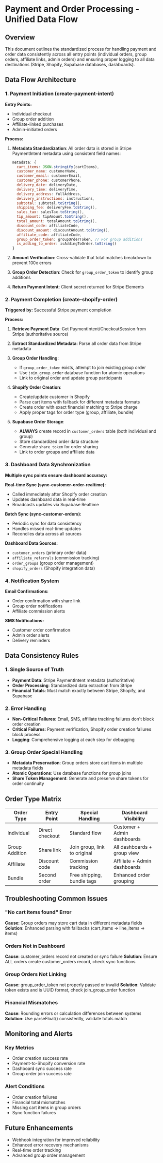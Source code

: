# Payment and Order Processing - Unified Data Flow

## Overview
This document outlines the standardized process for handling payment and order data consistently across all entry points (individual orders, group orders, affiliate links, admin orders) and ensuring proper logging to all data destinations (Stripe, Shopify, Supabase databases, dashboards).

## Data Flow Architecture

### 1. Payment Initiation (create-payment-intent)
**Entry Points:**
- Individual checkout
- Group order addition
- Affiliate-linked purchases
- Admin-initiated orders

**Process:**
1. **Metadata Standardization**: All order data is stored in Stripe PaymentIntent metadata using consistent field names:
   ```javascript
   metadata: {
     cart_items: JSON.stringify(cartItems),
     customer_name: customerName,
     customer_email: customerEmail, 
     customer_phone: customerPhone,
     delivery_date: deliveryDate,
     delivery_time: deliveryTime,
     delivery_address: fullAddress,
     delivery_instructions: instructions,
     subtotal: subtotal.toString(),
     shipping_fee: deliveryFee.toString(),
     sales_tax: salesTax.toString(),
     tip_amount: tipAmount.toString(),
     total_amount: totalAmount.toString(),
     discount_code: affiliateCode,
     discount_amount: discountAmount.toString(),
     affiliate_code: affiliateCode,
     group_order_token: groupOrderToken, // For group additions
     is_adding_to_order: isAddingToOrder.toString()
   }
   ```

2. **Amount Verification**: Cross-validate that total matches breakdown to prevent 100x errors
3. **Group Order Detection**: Check for `group_order_token` to identify group additions
4. **Return Payment Intent**: Client secret returned for Stripe Elements

### 2. Payment Completion (create-shopify-order)
**Triggered by:** Successful Stripe payment completion

**Process:**
1. **Retrieve Payment Data**: Get PaymentIntent/CheckoutSession from Stripe (authoritative source)
2. **Extract Standardized Metadata**: Parse all order data from Stripe metadata
3. **Group Order Handling**:
   - If `group_order_token` exists, attempt to join existing group order
   - Use `join_group_order` database function for atomic operations
   - Link to original order and update group participants

4. **Shopify Order Creation**:
   - Create/update customer in Shopify
   - Parse cart items with fallback for different metadata formats
   - Create order with exact financial matching to Stripe charge
   - Apply proper tags for order type (group, affiliate, bundle)

5. **Supabase Order Storage**:
   - **ALWAYS** create record in `customer_orders` table (both individual and group)
   - Store standardized order data structure
   - Generate `share_token` for order sharing
   - Link to order groups and affiliate data

### 3. Dashboard Data Synchronization
**Multiple sync points ensure dashboard accuracy:**

**Real-time Sync (sync-customer-order-realtime):**
- Called immediately after Shopify order creation
- Updates dashboard data in real-time
- Broadcasts updates via Supabase Realtime

**Batch Sync (sync-customer-orders):**
- Periodic sync for data consistency
- Handles missed real-time updates
- Reconciles data across all sources

**Dashboard Data Sources:**
- `customer_orders` (primary order data)
- `affiliate_referrals` (commission tracking)
- `order_groups` (group order management)
- `shopify_orders` (Shopify integration data)

### 4. Notification System
**Email Confirmations:**
- Order confirmation with share link
- Group order notifications
- Affiliate commission alerts

**SMS Notifications:**
- Customer order confirmation
- Admin order alerts
- Delivery reminders

## Data Consistency Rules

### 1. Single Source of Truth
- **Payment Data**: Stripe PaymentIntent metadata (authoritative)
- **Order Processing**: Standardized data extraction from Stripe
- **Financial Totals**: Must match exactly between Stripe, Shopify, and Supabase

### 2. Error Handling
- **Non-Critical Failures**: Email, SMS, affiliate tracking failures don't block order creation
- **Critical Failures**: Payment verification, Shopify order creation failures block process
- **Logging**: Comprehensive logging at each step for debugging

### 3. Group Order Special Handling
- **Metadata Preservation**: Group orders store cart items in multiple metadata fields
- **Atomic Operations**: Use database functions for group joins
- **Share Token Management**: Generate and preserve share tokens for order continuity

## Order Type Matrix

| Order Type | Entry Point | Special Handling | Dashboard Visibility |
|------------|-------------|-----------------|-------------------|
| Individual | Direct checkout | Standard flow | Customer + Admin dashboards |
| Group Addition | Share link | Join group, link to original | All dashboards + group view |
| Affiliate | Discount code | Commission tracking | Affiliate + Admin dashboards |
| Bundle | Second order | Free shipping, bundle tags | Enhanced order grouping |

## Troubleshooting Common Issues

### "No cart items found" Error
**Cause**: Group orders may store cart data in different metadata fields
**Solution**: Enhanced parsing with fallbacks (cart_items → line_items → items)

### Orders Not in Dashboard
**Cause**: customer_orders record not created or sync failure
**Solution**: Ensure ALL orders create customer_orders record, check sync functions

### Group Orders Not Linking
**Cause**: group_order_token not properly passed or invalid
**Solution**: Validate token exists and is UUID format, check join_group_order function

### Financial Mismatches
**Cause**: Rounding errors or calculation differences between systems
**Solution**: Use parseFloat() consistently, validate totals match

## Monitoring and Alerts

### Key Metrics
- Order creation success rate
- Payment-to-Shopify conversion rate  
- Dashboard sync success rate
- Group order join success rate

### Alert Conditions
- Order creation failures
- Financial total mismatches
- Missing cart items in group orders
- Sync function failures

## Future Enhancements
- Webhook integration for improved reliability
- Enhanced error recovery mechanisms
- Real-time order tracking
- Advanced group order management